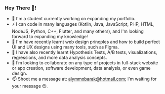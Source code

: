 ### Hey There 👋!

- 🔭 I'm a student currently working on expanding my portfolio.
- ⚡ I can code in many languages (Kotlin, Java, JavaScript, PHP, HTML, NodeJS, Python, C++, Flutter, and many others), and I'm looking forward to expanding my knowledge!
- 🌱 I'm have recently learnt web design princples and how to build perfect UI and UX designs using many tools, such as Figma.
- 🌱 I have also recently learnt Hypothesis Tests, A/B tests, visualizations, regressions, and more data analysis concepts.
- 👯 I’m looking to collaborate on any type of projects in full-stack website or app creation, software development, data analysis, or even game design.
- 📫 Shoot me a message at: alymmobarak@hotmail.com; I'm waiting for your message 😉.

<!--
**AlyMobarak/AlyMobarak** is a ✨ _special_ ✨ repository because its `README.md` (this file) appears on your GitHub profile.

Here are some ideas to get you started:

- 🔭 I’m currently working on ...
- 🌱 I’m currently learning ...
- 👯 I’m looking to collaborate on ...
- 🤔 I’m looking for help with ...
- 💬 Ask me about ...
- 📫 How to reach me: ...
- 😄 Pronouns: ...
- ⚡ Fun fact: ...
-->
